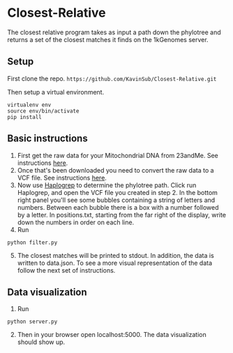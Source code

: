 # Closest-Relative

The closest relative program takes as input a path down the phylotree and returns a set of the closest matches it finds on
the 1kGenomes server. 

## Setup
First clone the repo.
```https://github.com/KavinSub/Closest-Relative.git```

Then setup a virtual environment.
```
virtualenv env
source env/bin/activate
pip install
```

## Basic instructions
1. First get the raw data for your Mitochondrial DNA from 23andMe. See instructions [here](https://customercare.23andme.com/hc/en-us/articles/202907670-Accessing-your-Raw-Data).
2. Once that's been downloaded you need to convert the raw data to a VCF file. See instructions [here](https://github.com/genepi/23andme-tools).
3. Now use [Haplogrep](http://haplogrep.uibk.ac.at/) to determine the phylotree path. Click run Haplogrep, and open the VCF file you created in step 2. In the bottom right panel you'll see some bubbles containing a string of letters and numbers. Between each bubble there is a box with a number followed by a letter. In positions.txt, starting from the far right of the display, write down the numbers in order on each line. 
4. Run
```
python filter.py
```
5. The closest matches will be printed to stdout. In addition, the data is written to data.json. To see a more visual representation of the data follow the next set of instructions.

## Data visualization
1. Run
```
python server.py
```
2. Then in your browser open localhost:5000. The data visualization should show up.